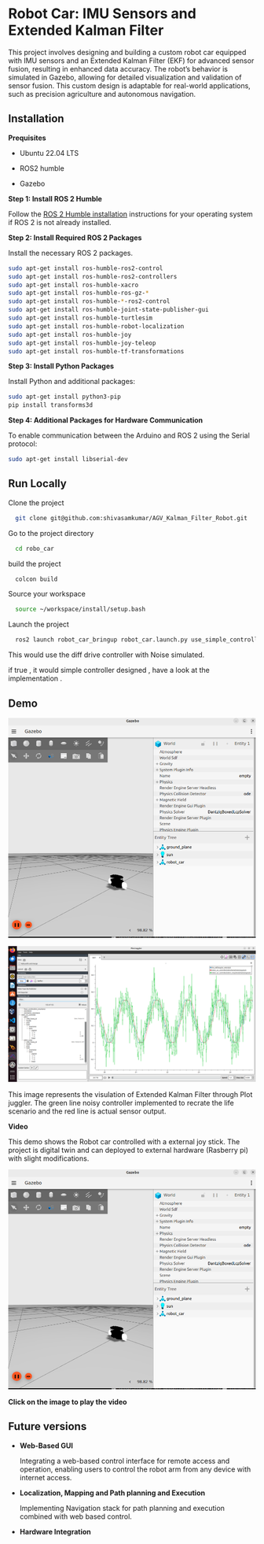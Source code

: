 
# Robot Car: IMU Sensors and Extended Kalman Filter

This project involves designing and building a custom robot car equipped with IMU sensors and an Extended Kalman Filter (EKF) for advanced sensor fusion, resulting in enhanced data accuracy. The robot’s behavior is simulated in Gazebo, allowing for detailed visualization and validation of sensor fusion. This custom design is adaptable for real-world applications, such as precision agriculture and autonomous navigation.
## Installation

**Prequisites**

* Ubuntu 22.04 LTS

* ROS2 humble

* Gazebo

**Step 1: Install ROS 2 Humble** 

Follow the [ROS 2 Humble installation](https://docs.ros.org/en/humble/Installation.html) instructions for your operating system if ROS 2 is not already installed.

**Step 2: Install Required ROS 2 Packages** 

Install the necessary ROS 2 packages.
```bash
sudo apt-get install ros-humble-ros2-control
sudo apt-get install ros-humble-ros2-controllers
sudo apt-get install ros-humble-xacro
sudo apt-get install ros-humble-ros-gz-*
sudo apt-get install ros-humble-*-ros2-control
sudo apt-get install ros-humble-joint-state-publisher-gui
sudo apt-get install ros-humble-turtlesim
sudo apt-get install ros-humble-robot-localization
sudo apt-get install ros-humble-joy
sudo apt-get install ros-humble-joy-teleop
sudo apt-get install ros-humble-tf-transformations


```
**Step 3: Install Python Packages** 

Install Python and additional packages:
```bash
sudo apt-get install python3-pip
pip install transforms3d
```
**Step 4: Additional Packages for Hardware Communication** 

To enable communication between the Arduino and ROS 2 using the Serial protocol:
```bash
sudo apt-get install libserial-dev
```

## Run Locally

Clone the project

```bash
  git clone git@github.com:shivasamkumar/AGV_Kalman_Filter_Robot.git
```

Go to the project directory

```bash
  cd robo_car
```

build the project

```bash
  colcon build 
```

Source your workspace

```bash
  source ~/workspace/install/setup.bash 
```

Launch the project

```bash
  ros2 launch robot_car_bringup robot_car.launch.py use_simple_controller:=False 
```
This would use the diff drive controller with Noise simulated. 

if true , it would simple controller designed , have a look at the implementation .  

## Demo

![Robot car in Gazebo](Demo/Demo_img.png)

![Visulation of Extended Kalman Filter through Plot juggler](Demo/Demo_plot.png)

This image represents the visulation of Extended Kalman Filter through Plot juggler. The green line noisy controller implemented to recrate the life scenario and the red line is actual sensor output.


**Video**

This demo shows the Robot car controlled with a external joy stick. The project is digital twin and can deployed to external hardware (Rasberry pi) with slight modifications.

[![Watch the video](https://github.com/shivasamkumar/AGV_Kalman_Filter_Robot/blob/main/Demo/Demo_img.png)](https://drive.google.com/file/d/1KlILhrtK5QHVsTOS9JB-yxl-etb1lK4Z/view?usp=drive_link)

**Click on the image to play the video**

## Future versions 
* **Web-Based GUI**

    Integrating a web-based control interface for remote access and operation, enabling users to control the robot arm from any device with internet access.

* **Localization, Mapping and Path planning and Execution**

    Implementing Navigation stack for path planning and execution combined with web based control. 

* **Hardware Integration**
